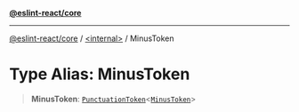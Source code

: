 [**@eslint-react/core**](../../README.md)

***

[@eslint-react/core](../../README.md) / [\<internal\>](../README.md) / MinusToken

# Type Alias: MinusToken

> **MinusToken**: [`PunctuationToken`](../interfaces/PunctuationToken.md)\<[`MinusToken`](../enumerations/SyntaxKind.md#minustoken)\>
